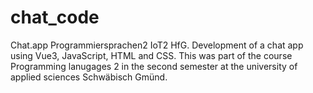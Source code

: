 # chat_code
 Chat.app Programmiersprachen2 IoT2 HfG.
Development of a chat app using Vue3, JavaScript, HTML and CSS.
This was part of the course Programming lanugages 2 in the second semester at the university of applied sciences Schwäbisch Gmünd.
